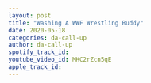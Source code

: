 ```yaml
---
layout: post
title: "Washing A WWF Wrestling Buddy"
date: 2020-05-18
categories: da-call-up
author: da-call-up
spotify_track_id: 
youtube_video_id: MHC2rZcn5qE
apple_track_id: 
---
```

